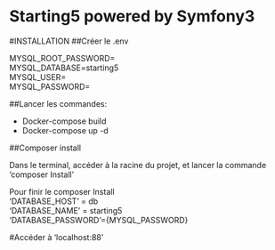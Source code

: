 Starting5 powered by Symfony3
=========

#INSTALLATION
 ##Créer le .env
 
 MYSQL_ROOT_PASSWORD=  
 MYSQL_DATABASE=starting5  
 MYSQL_USER=  
 MYSQL_PASSWORD=
 
 
 ##Lancer les commandes:
 - Docker-compose build
 - Docker-compose up -d
 
 ##Composer install
 
 Dans le terminal, accéder à la racine du projet, et lancer la commande ‘composer Install’
 
 Pour finir le composer Install  
 ‘DATABASE_HOST’ = db  
 ‘DATABASE_NAME’ = starting5  
 ‘DATABASE_PASSWORD’={MYSQL_PASSWORD}
 
 #Accéder à ‘localhost:88’
